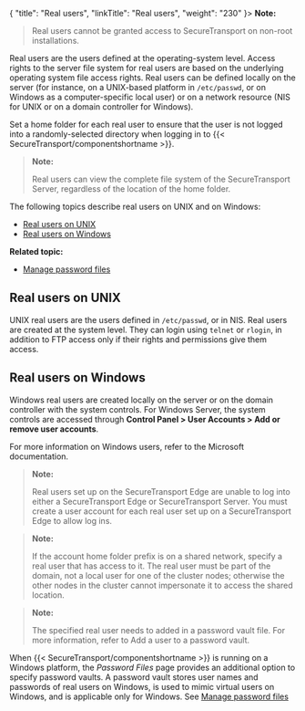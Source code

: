 {
    "title": "Real users",
    "linkTitle": "Real users",
    "weight": "230"
}> **Note:**
>
> Real users cannot be granted access to SecureTransport on non-root installations.

Real users are the users defined at the operating-system level. Access rights to the server file system for real users are based on the underlying operating system file access rights. Real users can be defined locally on the server (for instance, on a UNIX-based platform in `/etc/passwd`, or on Windows as a computer-specific local user) or on a network resource (NIS for UNIX or on a domain controller for Windows).

Set a home folder for each real user to ensure that the user is not logged into a randomly-selected directory when logging in to {{< SecureTransport/componentshortname  >}}.

> **Note:**
>
> Real users can view the complete file system of the SecureTransport Server, regardless of the location of the home folder.

The following topics describe real users on UNIX and on Windows:

-   [Real users on UNIX](#Real_UNIX)
-   [Real users on Windows](#Real_Windows)

**Related topic:**

-   [Manage password files](../t_st_passwordfiles)

<span id="Real_UNIX"></span>

## Real users on UNIX

UNIX real users are the users defined in `/etc/passwd`, or in NIS. Real users are created at the system level. They can login using `telnet` or `rlogin`, in addition to FTP access only if their rights and permissions give them access.

<span id="Real_Windows"></span>

## Real users on Windows

Windows real users are created locally on the server or on the domain controller with the system controls. For Windows Server, the system controls are accessed through **Control Panel &gt; User Accounts &gt; Add or remove user accounts**.

For more information on Windows users, refer to the Microsoft documentation.

> **Note:**
>
> Real users set up on the SecureTransport Edge are unable to log into either a SecureTransport Edge or SecureTransport Server. You must create a user account for each real user set up on a SecureTransport Edge to allow log ins.

> **Note:**
>
> If the account home folder prefix is on a shared network, specify a real user that has access to it. The real user must be part of the domain, not a local user for one of the cluster nodes; otherwise the other nodes in the cluster cannot impersonate it to access the shared location.

> **Note:**
>
> The specified real user needs to added in a password vault file. For more information, refer to Add a user to a password vault.

When {{< SecureTransport/componentshortname  >}} is running on a Windows platform, the *Password Files* page provides an additional option to specify password vaults. A password vault stores user names and passwords of real users on Windows, is used to mimic virtual users on Windows, and is applicable only for Windows. See [Manage password files](../t_st_passwordfiles#top)
